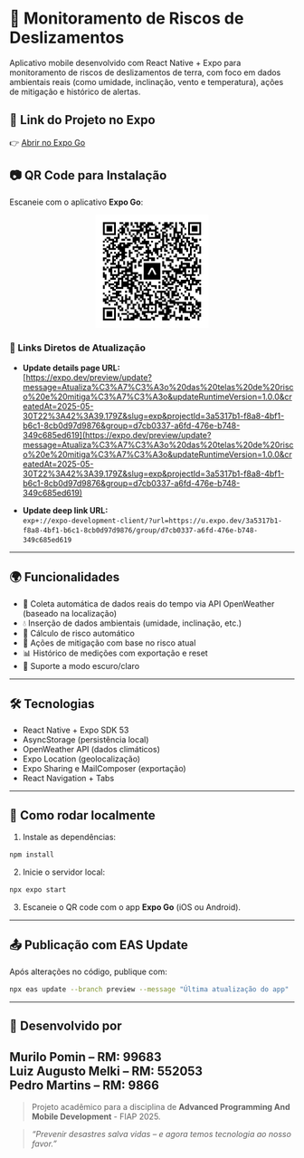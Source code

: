 # 📱 Monitoramento de Riscos de Deslizamentos

Aplicativo mobile desenvolvido com React Native + Expo para monitoramento de riscos de deslizamentos de terra, com foco em dados ambientais reais (como umidade, inclinação, vento e temperatura), ações de mitigação e histórico de alertas.

## 🚀 Link do Projeto no Expo

👉 [Abrir no Expo Go](https://expo.dev/accounts/pedromartins1/projects/monitoramento-deslizamentos)

## 📷 QR Code para Instalação

Escaneie com o aplicativo **Expo Go**:

<p align="center">
  <img src="qrcode_expo.png" alt="QR Code do App" width="200" />
</p>

### 🔗 Links Diretos de Atualização

- **Update details page URL:**  
  [https://expo.dev/preview/update?message=Atualiza%C3%A7%C3%A3o%20das%20telas%20de%20risco%20e%20mitiga%C3%A7%C3%A3o&updateRuntimeVersion=1.0.0&createdAt=2025-05-30T22%3A42%3A39.179Z&slug=exp&projectId=3a5317b1-f8a8-4bf1-b6c1-8cb0d97d9876&group=d7cb0337-a6fd-476e-b748-349c685ed619](https://expo.dev/preview/update?message=Atualiza%C3%A7%C3%A3o%20das%20telas%20de%20risco%20e%20mitiga%C3%A7%C3%A3o&updateRuntimeVersion=1.0.0&createdAt=2025-05-30T22%3A42%3A39.179Z&slug=exp&projectId=3a5317b1-f8a8-4bf1-b6c1-8cb0d97d9876&group=d7cb0337-a6fd-476e-b748-349c685ed619)

- **Update deep link URL:**  
  `exp+://expo-development-client/?url=https://u.expo.dev/3a5317b1-f8a8-4bf1-b6c1-8cb0d97d9876/group/d7cb0337-a6fd-476e-b748-349c685ed619`

---

## 🌍 Funcionalidades

- 📡 Coleta automática de dados reais do tempo via API OpenWeather (baseado na localização)
- 💧 Inserção de dados ambientais (umidade, inclinação, etc.)
- 🔔 Cálculo de risco automático
- 🚨 Ações de mitigação com base no risco atual
- 📊 Histórico de medições com exportação e reset
- 🌙 Suporte a modo escuro/claro

---

## 🛠 Tecnologias

- React Native + Expo SDK 53
- AsyncStorage (persistência local)
- OpenWeather API (dados climáticos)
- Expo Location (geolocalização)
- Expo Sharing e MailComposer (exportação)
- React Navigation + Tabs

---

## 🧪 Como rodar localmente

1. Instale as dependências:
```bash
npm install
```

2. Inicie o servidor local:
```bash
npx expo start
```

3. Escaneie o QR code com o app **Expo Go** (iOS ou Android).

---

## 📤 Publicação com EAS Update

Após alterações no código, publique com:
```bash
npx eas update --branch preview --message "Última atualização do app"
```

---

## 🧠 Desenvolvido por
**Murilo Pomin** – RM: 99683  
**Luiz Augusto Melki** – RM: 552053  
**Pedro Martins** – RM: 9866  
---

> Projeto acadêmico para a disciplina de **Advanced Programming And Mobile Development** - FIAP 2025.

> _“Prevenir desastres salva vidas – e agora temos tecnologia ao nosso favor.”_
